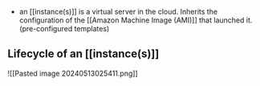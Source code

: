 - an [[instance(s)]] is a virtual server in the cloud. Inherits the configuration of the [[Amazon Machine Image (AMI)]] that launched it. (pre-configured templates)
## Lifecycle of an [[instance(s)]]
![[Pasted image 20240513025411.png]]
